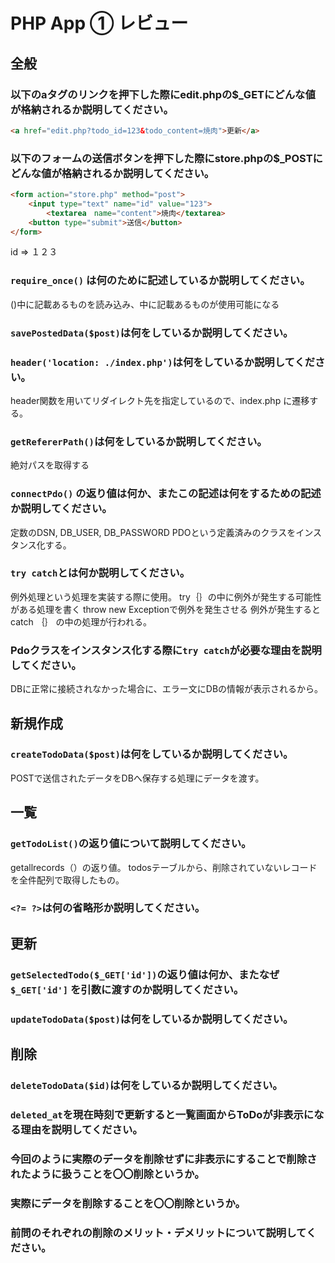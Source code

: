 # PHP App ① レビュー

## 全般

### 以下のaタグのリンクを押下した際にedit.phpの$_GETにどんな値が格納されるか説明してください。

```html
<a href="edit.php?todo_id=123&todo_content=焼肉">更新</a>
```

### 以下のフォームの送信ボタンを押下した際にstore.phpの$_POSTにどんな値が格納されるか説明してください。

```html
<form action="store.php" method="post">
    <input type="text" name="id" value="123">
		<textarea　name="content">焼肉</textarea>
    <button type="submit">送信</button>
</form>
```
id => １２３
### `require_once()` は何のために記述しているか説明してください。
()中に記載あるものを読み込み、中に記載あるものが使用可能になる
### `savePostedData($post)`は何をしているか説明してください。

### `header('location: ./index.php')`は何をしているか説明してください。
 header関数を用いてリダイレクト先を指定しているので、index.php に遷移する。
### `getRefererPath()`は何をしているか説明してください。
絶対パスを取得する
### `connectPdo()` の返り値は何か、またこの記述は何をするための記述か説明してください。
定数のDSN, DB_USER, DB_PASSWORD 
PDOという定義済みのクラスをインスタンス化する。
### `try catch`とは何か説明してください。
例外処理という処理を実装する際に使用。
try｛｝の中に例外が発生する可能性がある処理を書く
throw new Exceptionで例外を発生させる
例外が発生するとcatch ｛｝ の中の処理が行われる。
### Pdoクラスをインスタンス化する際に`try catch`が必要な理由を説明してください。
DBに正常に接続されなかった場合に、エラー文にDBの情報が表示されるから。
## 新規作成

### `createTodoData($post)`は何をしているか説明してください。
POSTで送信されたデータをDBへ保存する処理にデータを渡す。
## 一覧

### `getTodoList()`の返り値について説明してください。
getallrecords（）の返り値。
todosテーブルから、削除されていないレコードを全件配列で取得したもの。
### `<?= ?>`は何の省略形か説明してください。
<?php echo  ?>

## 更新

### `getSelectedTodo($_GET['id'])`の返り値は何か、またなぜ`$_GET['id']` を引数に渡すのか説明してください。

### `updateTodoData($post)`は何をしているか説明してください。

## 削除

### `deleteTodoData($id)`は何をしているか説明してください。

### `deleted_at`を現在時刻で更新すると一覧画面からToDoが非表示になる理由を説明してください。

### 今回のように実際のデータを削除せずに非表示にすることで削除されたように扱うことを〇〇削除というか。

### 実際にデータを削除することを〇〇削除というか。

### 前問のそれぞれの削除のメリット・デメリットについて説明してください。


